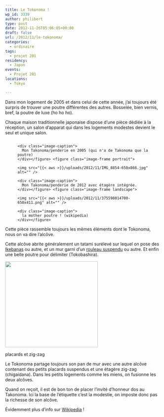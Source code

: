 ```yaml
---
title: Le Tokonoma !
wp_id: 3339
author: philibert
type: post
date: 2012-11-26T05:06:05+00:00
draft: false
url: /2012/11/le-tokonoma/
categories:
  - ordinaire
tags:
  - projet 201
residency:
  - Japon
events:
  - Projet 201
locations:
  - Tokyo

---
```

Dans mon logement de 2005 et dans celui de cette année, j&rsquo;ai toujours été surpris de trouver une poutre différentes des autres. Bosselée, bien vernis, bref, la poutre de luxe (ho ho ho).

Chaque maison traditionnelle japonaise dispose d&rsquo;une pièce dédiée à la réception, un salon d&rsquo;apparat qui dans les logements modestes devient le seul et unique salon.

<div class="gallery-container">
  <div class="gallery">
    <figure class="image-frame landscape"> <img src="{{< aws >}}/uploads/2012/11/IMG_0266-650x487.jpg" alt="" /> 
    
    <div class="image-caption">
      Mon Takonoma/penderie en 2005 (qui n'a de Takonoma que la poutre)
    </div></figure> <figure class="image-frame portrait"> 
    
    <img src="{{< aws >}}/uploads/2012/11/IMG_8854-650x866.jpg" alt="" /> 
    
    <div class="image-caption">
      Mon Takonoma/penderie de 2012 avec étagère intégrée.
    </div></figure> <figure class="image-frame landscape"> 
    
    <img src="{{< aws >}}/uploads/2012/11/375598014700-650x411.png" alt="" /> 
    
    <div class="image-caption">
      la mother poutre ! (wikipedia)
    </div></figure>
  </div>
</div>

Cette pièce rassemble toujours les mêmes éléments dont le Tokonoma, nous on va dire l&rsquo;alcôve. 

Cette alcôve abrite généralement un tatami surélevé sur lequel on pose des <a href="https://fr.wikipedia.org/wiki/Ikebana" target="_blank">Ikebanas</a> ou autre, et un mur garni d&rsquo;un <a href="https://fr.wikipedia.org/wiki/Rouleau_suspendu" target="_blank">rouleau suspendu</a> ou autre. Et enfin une belle poutre pour délimiter (Tokobashira).

<div class="wp-caption alignleft" style="max-width: 300px">
  <img alt="" src="https://www.aisf.or.jp/~jaanus/deta/data_image/image_s/shikirichigaidana.gif" width="300" height="277" />
  
  <p class="wp-caption-text">
    placards et zig-zag
  </p>
</div>Le Tokonoma partage toujours son pan de mur avec une autre alcôve contenant des petits placards suspendus et une étagère zig-zag (chigaidana). Dans les petits logements comme les miens, on fusionne les deux alcôves.

Quand on reçoit, il est de bon ton de placer l&rsquo;invité d&rsquo;honneur dos au Takonoma. Ici la base de l&rsquo;étiquette c&rsquo;est la modestie, on imposte donc pas la richesse de son alcôve.

Évidemment plus d&rsquo;info sur <a href="https://en.wikipedia.org/wiki/Tokonoma" target="_blank">Wikipedia</a> !
